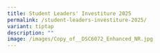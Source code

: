 ```yaml
---
title: Student Leaders' Investiture 2025
permalink: /student-leaders-investiture-2025/
variant: tiptap
description: ""
image: /images/Copy_of__DSC6072_Enhanced_NR.jpg
---
```

